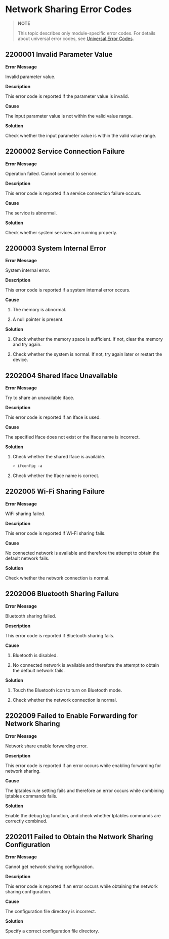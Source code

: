 # Network Sharing Error Codes

> **NOTE**
>
> This topic describes only module-specific error codes. For details about universal error codes, see [Universal Error Codes](errorcode-universal.md).

## 2200001 Invalid Parameter Value

**Error Message**

Invalid parameter value.

**Description**

This error code is reported if the parameter value is invalid.

**Cause**

The input parameter value is not within the valid value range.

**Solution**

Check whether the input parameter value is within the valid value range.

## 2200002 Service Connection Failure

**Error Message**

Operation failed. Cannot connect to service.

**Description**

This error code is reported if a service connection failure occurs.

**Cause**

The service is abnormal.

**Solution**

Check whether system services are running properly.

## 2200003 System Internal Error

**Error Message**

System internal error.

**Description**

This error code is reported if a system internal error occurs.

**Cause**

1. The memory is abnormal.

2. A null pointer is present.

**Solution**

1. Check whether the memory space is sufficient. If not, clear the memory and try again.

2. Check whether the system is normal. If not, try again later or restart the device.

## 2202004 Shared Iface Unavailable

**Error Message**

Try to share an unavailable iface.

**Description**

This error code is reported if an Iface is used.

**Cause**

The specified Iface does not exist or the Iface name is incorrect.

**Solution**

1. Check whether the shared Iface is available.

    ```bash
    > ifconfig -a
    ```

2. Check whether the Iface name is correct.

## 2202005 Wi-Fi Sharing Failure

**Error Message**

WiFi sharing failed.

**Description**

This error code is reported if Wi-Fi sharing fails.

**Cause**

No connected network is available and therefore the attempt to obtain the default network fails.

**Solution**

Check whether the network connection is normal.

## 2202006 Bluetooth Sharing Failure

**Error Message**

Bluetooth sharing failed.

**Description**

This error code is reported if Bluetooth sharing fails.

**Cause**

1. Bluetooth is disabled.

2. No connected network is available and therefore the attempt to obtain the default network fails.

**Solution**

1. Touch the Bluetooth icon to turn on Bluetooth mode.

2. Check whether the network connection is normal.

## 2202009 Failed to Enable Forwarding for Network Sharing

**Error Message**

Network share enable forwarding error.

**Description**

This error code is reported if an error occurs while enabling forwarding for network sharing.

**Cause**

The Iptables rule setting fails and therefore an error occurs while combining Iptables commands fails.

**Solution**

Enable the debug log function, and check whether Iptables commands are correctly combined.

## 2202011 Failed to Obtain the Network Sharing Configuration

**Error Message**

Cannot get network sharing configuration.

**Description**

This error code is reported if an error occurs while obtaining the network sharing configuration.

**Cause**

The configuration file directory is incorrect.

**Solution**

Specify a correct configuration file directory.
